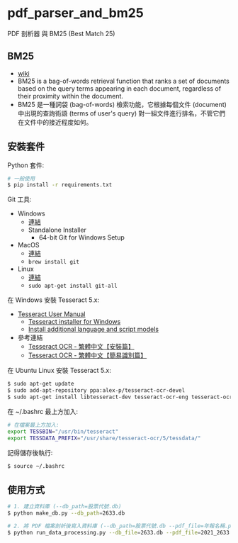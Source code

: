 # pdf_parser_and_bm25
PDF 剖析器 與 BM25 (Best Match 25)

## BM25
- [wiki](https://en.wikipedia.org/wiki/Okapi_BM25)
- BM25 is a bag-of-words retrieval function that ranks a set of documents based on the query terms appearing in each document, regardless of their proximity within the document.
- BM25 是一種詞袋 (bag-of-words) 檢索功能，它根據每個文件 (document) 中出現的查詢術語 (terms of user's query) 對一組文件進行排名，不管它們在文件中的接近程度如何。

## 安裝套件
Python 套件:
```bash
# 一般使用
$ pip install -r requirements.txt
```


Git 工具:
- Windows
  - [連結](https://git-scm.com/download/win)
  - Standalone Installer
    - 64-bit Git for Windows Setup
- MacOS
  - [連結](https://git-scm.com/download/mac)
  - `brew install git`
- Linux
  - [連結](https://git-scm.com/book/zh-tw/v2/%E9%96%8B%E5%A7%8B-Git-%E5%AE%89%E8%A3%9D%E6%95%99%E5%AD%B8)
  - `sudo apt-get install git-all`


在 Windows 安裝 Tesseract 5.x:
- [Tesseract User Manual](https://github.com/tesseract-ocr/tessdoc)
  - [Tesseract installer for Windows](https://github.com/UB-Mannheim/tesseract/wiki)
  - [Install additional language and script models](https://github.com/UB-Mannheim/tesseract/wiki/Install-additional-language-and-script-models)
- 參考連結
  - [Tesseract OCR - 繁體中文【安裝篇】](https://vocus.cc/article/621cfdb3fd8978000162a2e8)
  - [Tesseract OCR - 繁體中文【簡易識別篇】](https://vocus.cc/article/621d0832fd8978000162bc2e)


在 Ubuntu Linux 安裝 Tesseract 5.x:
```bash
$ sudo apt-get update
$ sudo add-apt-repository ppa:alex-p/tesseract-ocr-devel
$ sudo apt-get install libtesseract-dev tesseract-ocr-eng tesseract-ocr-chi-tra
```


在 ~/.bashrc 最上方加入:
```bash
# 在檔案最上方加入:
export TESSBIN="/usr/bin/tesseract"
export TESSDATA_PREFIX="/usr/share/tesseract-ocr/5/tessdata/"
```
記得儲存後執行:
```bash
$ source ~/.bashrc
```


## 使用方式
```bash
# 1. 建立資料庫 (--db_path=股票代號.db)
$ python make_db.py --db_path=2633.db

# 2. 將 PDF 檔案剖析後寫入資料庫 (--db_path=股票代號.db --pdf_file=年報名稱.pdf)
$ python run_data_processing.py --db_file=2633.db --pdf_file=2021_2633.pdf
```
